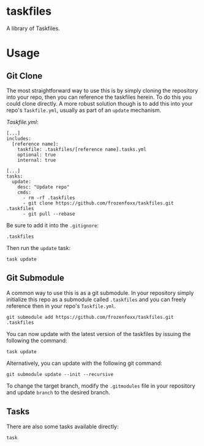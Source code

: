 # taskfiles
A library of Taskfiles.

# Usage

## Git Clone
The most straightforward way to use this is by simply cloning the repository into your repo, then you can reference the taskfiles herein. To do this you could clone directly. A more robust solution though is to add this into your repo's `Taskfile.yml`, usually as part of an `update` mechanism.

_Taskfile.yml_:
```shell
[...]
includes:
  [reference name]:
    taskfile: .taskfiles/[reference name].tasks.yml
    optional: true
    internal: true

[...]
tasks:
  update:
    desc: "Update repo"
    cmds:
      - rm -rf .taskfiles
      - git clone https://github.com/frozenfoxx/taskfiles.git .taskfiles
      - git pull --rebase
```

Be sure to add it into the `.gitignore`:

```shell
.taskfiles
```

Then run the `update` task:

```shell
task update
```

## Git Submodule
A common way to use this is as a git submodule. In your repository simply initialize this repo as a submodule called `.taskfiles` and you can freely reference then in your repo's `Taskfile.yml`.

```shell
git submodule add https://github.com/frozenfoxx/taskfiles.git .taskfiles
```

You can now update with the latest version of the taskfiles by issuing the following the command:

```shell
task update
```

Alternatively, you can update with the following git command:

```shell
git submodule update --init --recursive
```

To change the target branch, modify the `.gitmodules` file in your repository and update `branch` to the desired branch.

## Tasks

There are also some tasks available directly:

```shell
task
```
